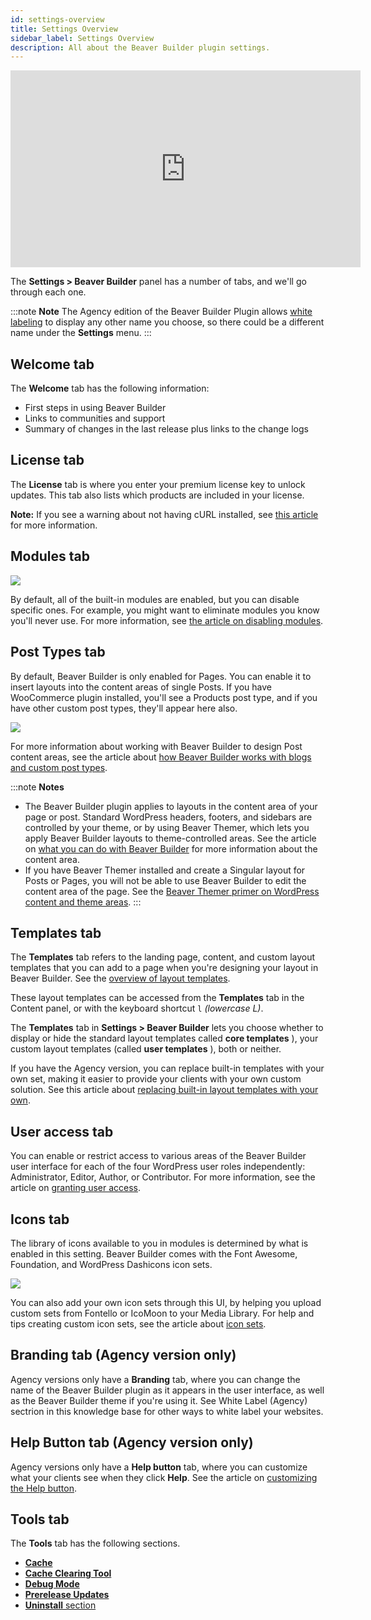 ```yaml
---
id: settings-overview
title: Settings Overview
sidebar_label: Settings Overview
description: All about the Beaver Builder plugin settings.
---
```


<div className="embed-responsive">
  <iframe width="560" height="315" src="https://www.youtube.com/embed/rMzCSp-UDHI" frameBorder="0" allow="accelerometer; autoplay; encrypted-media; gyroscope; picture-in-picture" allowFullScreen></iframe>
</div>

The **Settings > Beaver Builder** panel has a number of tabs, and we'll go
through each one.

:::note **Note**
The Agency edition of the Beaver Builder Plugin allows [white labeling](//beaver-builder/white-labeling/white-labeling-beaver-builder.md) to display any other name you choose, so there
could be a different name under the **Settings** menu.
:::

## Welcome tab

The **Welcome** tab has the following information:

  * First steps in using Beaver Builder
  * Links to communities and support
  * Summary of changes in the last release plus links to the change logs

##  License tab

The **License** tab is where you enter your premium license key to unlock
updates. This tab also lists which products are included in your license.

**Note:** If you see a warning about not having cURL installed, see [this article](/beaver-builder/troubleshooting/common-issues/error-when-trying-to-install-update.md) for more information.

## Modules tab

![](/img/admin-settings-modules-tab.png)

By default, all of the built-in modules are enabled, but you can disable
specific ones. For example, you might want to eliminate modules you know
you'll never use. For more information, see [the article on disabling modules](/beaver-builder/management-migration/disable-specific-modules-sitewide.md).

## Post Types tab

By default, Beaver Builder is only enabled for Pages. You can enable it to
insert layouts into the content areas of single Posts. If you have WooCommerce
plugin installed, you'll see a Products post type, and if you have other
custom post types, they'll appear here also.

![](/img/admin-settings-post-types.png)

For more information about working with Beaver Builder to design Post content
areas, see the article about [how Beaver Builder works with blogs and custom post types](/beaver-builder/layouts/post-layouts/how-beaver-builder-works-with-blogs-and-custom-post-types-start-here.md).

:::note **Notes**
* The Beaver Builder plugin applies to layouts in the content area of
your page or post. Standard WordPress headers, footers, and sidebars are
controlled by your theme, or by using Beaver Themer, which lets you apply
Beaver Builder layouts to theme-controlled areas. See the article on [what you can do with Beaver Builder](/beaver-builder/getting-started/what-can-i-do-with-beaver-builder.md/#plugin-vs-theme-vs-beaver-themer) for more information about the content area.
* If you have Beaver Themer installed and create a Singular layout for
Posts or Pages, you will not be able to use Beaver Builder to edit the content
area of the page. See the [Beaver Themer primer on WordPress content and theme areas](/beaver-themer/getting-started/primer-on-wordpress-content-and-theme-areas-themer.md).
:::

## Templates tab

The **Templates** tab refers to the landing page, content, and custom layout
templates that you can add to a page when you're designing your layout in
Beaver Builder. See the [overview of layout templates](/beaver-builder/layouts/templates/layout-templates-overview.md).

These layout templates can be accessed from the **Templates** tab in the
Content panel, or with the keyboard shortcut `l` _(lowercase L)_.

The **Templates** tab in **Settings > Beaver Builder** lets you choose whether
to display or hide the standard layout templates called **core templates** ),
your custom layout templates (called **user templates** ), both or neither.

If you have the Agency version, you can replace built-in templates with your
own set, making it easier to provide your clients with your own custom
solution. See this article about [replacing built-in layout templates with your own](/beaver-builder/white-labeling/replace-built-in-layout-templates-with-your-own.md).

##  User access tab

You can enable or restrict access to various areas of the Beaver Builder user
interface for each of the four WordPress user roles independently:
Administrator, Editor, Author, or Contributor. For more information, see the
article on [granting user access](/beaver-builder/management-migration/control-user-access-by-role.md).

## Icons tab

The library of icons available to you in modules is determined by what is enabled in this setting. Beaver Builder comes with the Font Awesome, Foundation, and WordPress Dashicons icon sets.

![](/img/admin-settings-icon-tab.png)

You can also add your own icon sets through this UI, by helping you upload custom sets from Fontello or IcoMoon to your Media Library. For help and tips creating custom icon sets, see the article about [icon sets](/beaver-builder/styles/icons/enable-disable-or-delete-icon-sets.md).

## Branding tab (Agency version only)

Agency versions only have a **Branding** tab, where you can change the name of
the Beaver Builder plugin as it appears in the user interface, as well as the
Beaver Builder theme if you're using it. See White Label (Agency) sectrion in this knowledge base for other ways to white label your websites.

## Help Button tab (Agency version only)

Agency versions only have a **Help button** tab, where you can customize what
your clients see when they click **Help**. See the article on [customizing the Help button](/beaver-builder/white-labeling/customize-the-help-button.md).

## Tools tab

The **Tools** tab has the following sections.

* [**Cache**](../troubleshooting/debugging/issue-fixer-clear-the-cache.md)
* [**Cache Clearing Tool**](../troubleshooting/debugging/cache-clearing-tool.md)
* [**Debug Mode**](../troubleshooting/debugging/enable-beaver-builder-debug-mode.md)
* [**Prerelease Updates**](enable-prerelease-updates.md)
* [**Uninstall** section](../troubleshooting/updates-license/uninstall-or-deactivate-the-beaver-builder-plugin.md)
